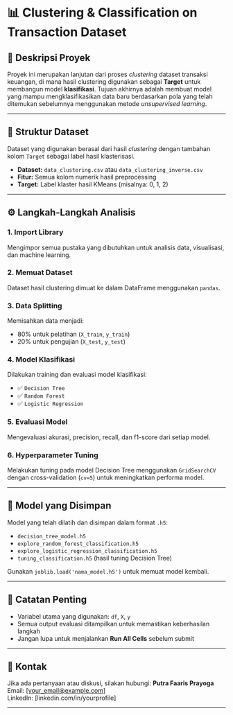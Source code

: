 # 📊 Clustering & Classification on Transaction Dataset

## 📝 Deskripsi Proyek
Proyek ini merupakan lanjutan dari proses *clustering* dataset transaksi keuangan, di mana hasil clustering digunakan sebagai **Target** untuk membangun model **klasifikasi**. Tujuan akhirnya adalah membuat model yang mampu mengklasifikasikan data baru berdasarkan pola yang telah ditemukan sebelumnya menggunakan metode *unsupervised learning*.

---

## 📂 Struktur Dataset
Dataset yang digunakan berasal dari hasil *clustering* dengan tambahan kolom `Target` sebagai label hasil klasterisasi.

- **Dataset:** `data_clustering.csv` atau `data_clustering_inverse.csv`
- **Fitur:** Semua kolom numerik hasil preprocessing
- **Target:** Label klaster hasil KMeans (misalnya: 0, 1, 2)

---

## ⚙️ Langkah-Langkah Analisis

### 1. Import Library
Mengimpor semua pustaka yang dibutuhkan untuk analisis data, visualisasi, dan machine learning.

### 2. Memuat Dataset
Dataset hasil clustering dimuat ke dalam DataFrame menggunakan `pandas`.

### 3. Data Splitting
Memisahkan data menjadi:
- 80% untuk pelatihan (`X_train`, `y_train`)
- 20% untuk pengujian (`X_test`, `y_test`)

### 4. Model Klasifikasi
Dilakukan training dan evaluasi model klasifikasi:
- ✅ `Decision Tree`
- ✅ `Random Forest`
- ✅ `Logistic Regression`

### 5. Evaluasi Model
Mengevaluasi akurasi, precision, recall, dan f1-score dari setiap model.

### 6. Hyperparameter Tuning
Melakukan tuning pada model Decision Tree menggunakan `GridSearchCV` dengan cross-validation (`cv=5`) untuk meningkatkan performa model.

---

## 📁 Model yang Disimpan
Model yang telah dilatih dan disimpan dalam format `.h5`:
- `decision_tree_model.h5`
- `explore_random_forest_classification.h5`
- `explore_logistic_regression_classification.h5`
- `tuning_classification.h5` (hasil tuning Decision Tree)

Gunakan `joblib.load('nama_model.h5')` untuk memuat model kembali.

---

## 📌 Catatan Penting
- Variabel utama yang digunakan: `df`, `X`, `y`
- Semua output evaluasi ditampilkan untuk memastikan keberhasilan langkah
- Jangan lupa untuk menjalankan **Run All Cells** sebelum submit

---

## 📧 Kontak
Jika ada pertanyaan atau diskusi, silakan hubungi:
**Putra Faaris Prayoga**  
Email: [your_email@example.com]  
LinkedIn: [linkedin.com/in/yourprofile]  

---


